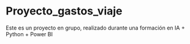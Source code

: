 # Proyecto_gastos_viaje
Este es un proyecto en grupo, realizado durante una formación en IA + Python + Power BI
